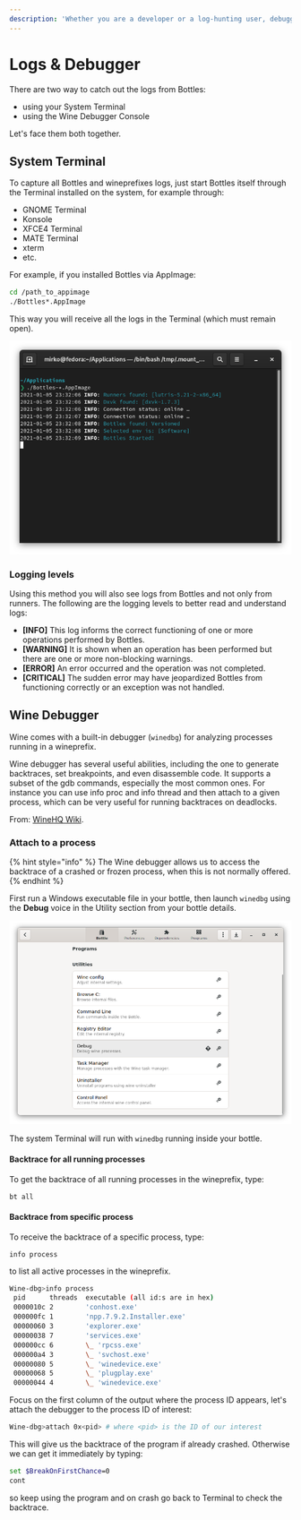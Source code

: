 ```yaml
---
description: 'Whether you are a developer or a log-hunting user, debugging is the way to go.'
---
```


# Logs & Debugger

There are two way to catch out the logs from Bottles:

* using your System Terminal
* using the Wine Debugger Console

Let's face them both together.

## System Terminal

To capture all Bottles and wineprefixes logs, just start Bottles itself through the Terminal installed on the system, for example through:

* GNOME Terminal
* Konsole
* XFCE4 Terminal
* MATE Terminal
* xterm
* etc.

For example, if you installed Bottles via AppImage:

```bash
cd /path_to_appimage
./Bottles*.AppImage
```

This way you will receive all the logs in the Terminal \(which must remain open\).

![Example of Bottles log in System Terminal.](../.gitbook/assets/screenshot-from-2021-01-05-23-32-13.png)

### Logging levels

Using this method you will also see logs from Bottles and not only from runners. The following are the logging levels to better read and understand logs:

* **\[INFO\]** This log informs the correct functioning of one or more operations performed by Bottles.
* **\[WARNING\]** It is shown when an operation has been performed but there are one or more non-blocking warnings.
* **\[ERROR\]** An error occurred and the operation was not completed.
* **\[CRITICAL\]** The sudden error may have jeopardized Bottles from functioning correctly or an exception was not handled.

## Wine Debugger

Wine comes with a built-in debugger \(`winedbg`\) for analyzing processes running in a wineprefix.

Wine debugger has several useful abilities, including the one to generate backtraces, set breakpoints, and even disassemble code. It supports a subset of the gdb commands, especially the most common ones. For instance you can use info proc and info thread and then attach to a given process, which can be very useful for running backtraces on deadlocks.

From: [WineHQ Wiki](https://wiki.winehq.org/Winedbg).

### Attach to a process

{% hint style="info" %}
The Wine debugger allows us to access the backtrace of a crashed or frozen process, when this is not normally offered.
{% endhint %}

First run a Windows executable file in your bottle, then launch `winedbg` using the **Debug** voice in the Utility section from your bottle details.

![Wine Debugger](../.gitbook/assets/screenshot-from-2021-07-04-17-07-04.png)

The system Terminal will run with `winedbg` running inside your bottle.

#### Backtrace for all running processes

To get the backtrace of all running processes in the wineprefix, type:

```bash
bt all
```

#### Backtrace from specific process

To receive the backtrace of a specific process, type:

```text
info process
```

to list all active processes in the wineprefix.

```bash
Wine-dbg>info process
 pid      threads  executable (all id:s are in hex)
 0000010c 2        'conhost.exe'
 000000fc 1        'npp.7.9.2.Installer.exe'
 00000060 3        'explorer.exe'
 00000038 7        'services.exe'
 000000cc 6        \_ 'rpcss.exe'
 000000a4 3        \_ 'svchost.exe'
 00000080 5        \_ 'winedevice.exe'
 00000068 5        \_ 'plugplay.exe'
 00000044 4        \_ 'winedevice.exe'

```

Focus on the first column of the output where the process ID appears, let's attach the debugger to the process ID of interest:

```bash
Wine-dbg>attach 0x<pid> # where <pid> is the ID of our interest
```

This will give us the backtrace of the program if already crashed. Otherwise we can get it immediately by typing:

```bash
set $BreakOnFirstChance=0
cont
```

so keep using the program and on crash go back to Terminal to check the backtrace.

